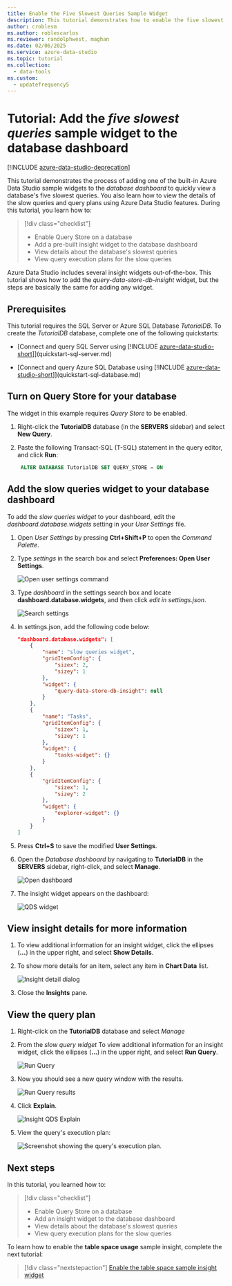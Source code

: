```yaml
---
title: Enable the Five Slowest Queries Sample Widget
description: This tutorial demonstrates how to enable the five slowest queries sample widget on the database dashboard.
author: croblesm
ms.author: roblescarlos
ms.reviewer: randolphwest, maghan
ms.date: 02/06/2025
ms.service: azure-data-studio
ms.topic: tutorial
ms.collection:
  - data-tools
ms.custom:
  - updatefrequency5
---
```


# Tutorial: Add the *five slowest queries* sample widget to the database dashboard

[!INCLUDE [azure-data-studio-deprecation](includes/azure-data-studio-deprecation.md)]

This tutorial demonstrates the process of adding one of the built-in Azure Data Studio sample widgets to the *database dashboard* to quickly view a database's five slowest queries. You also learn how to view the details of the slow queries and query plans using Azure Data Studio features. During this tutorial, you learn how to:

> [!div class="checklist"]
> * Enable Query Store on a database
> * Add a pre-built insight widget to the database dashboard
> * View details about the database's slowest queries
> * View query execution plans for the slow queries

Azure Data Studio includes several insight widgets out-of-the-box. This tutorial shows how to add the *query-data-store-db-insight* widget, but the steps are basically the same for adding any widget.

## Prerequisites

This tutorial requires the SQL Server or Azure SQL Database *TutorialDB*. To create the *TutorialDB* database, complete one of the following quickstarts:

* [Connect and query SQL Server using [!INCLUDE [azure-data-studio-short](includes/azure-data-studio-short.md)]](quickstart-sql-server.md)

* [Connect and query Azure SQL Database using [!INCLUDE [azure-data-studio-short](includes/azure-data-studio-short.md)]](quickstart-sql-database.md)

## Turn on Query Store for your database

The widget in this example requires *Query Store* to be enabled.

1. Right-click the **TutorialDB** database (in the **SERVERS** sidebar) and select **New Query**.

2. Paste the following Transact-SQL (T-SQL) statement in the query editor, and click **Run**:

   ```sql
    ALTER DATABASE TutorialDB SET QUERY_STORE = ON
   ```

## Add the slow queries widget to your database dashboard

To add the *slow queries widget* to your dashboard, edit the *dashboard.database.widgets* setting in your *User Settings* file.

1. Open *User Settings* by pressing **Ctrl+Shift+P** to open the *Command Palette*.

2. Type *settings* in the search box and select **Preferences: Open User Settings**.

   ![Open user settings command](./media/tutorial-qds-sql-server/open-user-settings.png)

3. Type *dashboard* in the settings search box and locate **dashboard.database.widgets**, and then click *edit in settings.json*.

   ![Search settings](./media/tutorial-qds-sql-server/search-settings.png)

4. In settings.json, add the following code below:

   ```json
   "dashboard.database.widgets": [
       {
           "name": "slow queries widget",
           "gridItemConfig": {
               "sizex": 2,
               "sizey": 1
           },
           "widget": {
               "query-data-store-db-insight": null
           }
       },
       {
           "name": "Tasks",
           "gridItemConfig": {
               "sizex": 1,
               "sizey": 1
           },
           "widget": {
               "tasks-widget": {}
           }
       },
       {
           "gridItemConfig": {
               "sizex": 1,
               "sizey": 2
           },
           "widget": {
               "explorer-widget": {}
           }
       }
   ]
   ```

5. Press **Ctrl+S** to save the modified **User Settings**.

6. Open the *Database dashboard* by navigating to **TutorialDB** in the **SERVERS** sidebar, right-click, and select **Manage**.

   ![Open dashboard](./media/tutorial-qds-sql-server/insight-open-dashboard.png)

7. The insight widget appears on the dashboard:

   ![QDS widget](./media/tutorial-qds-sql-server/insight-qds-result.png)

## View insight details for more information

1. To view additional information for an insight widget, click the ellipses (**...**) in the upper right, and select **Show Details**.

2. To show more details for an item, select any item in **Chart Data** list.

   ![Insight detail dialog](./media/tutorial-qds-sql-server/insight-details-dialog.png)

3. Close the **Insights** pane.

## View the query plan

1. Right-click on the **TutorialDB** database and select *Manage*

2. From the *slow query widget* To view additional information for an insight widget, click the ellipses (**...**) in the upper right, and select **Run Query**.

    ![Run Query](media/tutorial-qds-sql-server/run-query.png)

3. Now you should see a new query window with the results.

    ![Run Query results](media/tutorial-qds-sql-server/run-query-results.png)

4. Click **Explain**.

   ![Insight QDS Explain](./media/tutorial-qds-sql-server/insight-qds-explain.png)

5. View the query's execution plan:

   ![Screenshot showing the query's execution plan.](./media/tutorial-qds-sql-server/showplan.png)

## Next steps

In this tutorial, you learned how to:
> [!div class="checklist"]
> * Enable Query Store on a database
> * Add an insight widget to the database dashboard
> * View details about the database's slowest queries
> * View query execution plans for the slow queries

To learn how to enable the **table space usage** sample insight, complete the next tutorial:

> [!div class="nextstepaction"]
> [Enable the table space sample insight widget](tutorial-table-space-sql-server.md)
